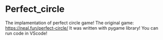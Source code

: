 # Perfect_circle 
The implamentation of perfect circle game!
The original game: 
https://neal.fun/perfect-circle/
It was written with pygame library! You can run code in VScode! 
